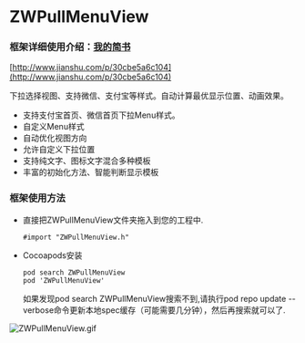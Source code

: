 # ZWPullMenuView

### 框架详细使用介绍：[我的简书](http://www.jianshu.com/p/30cbe5a6c104)

[http://www.jianshu.com/p/30cbe5a6c104](http://www.jianshu.com/p/30cbe5a6c104)

下拉选择视图、支持微信、支付宝等样式。自动计算最优显示位置、动画效果。

- 支持支付宝首页、微信首页下拉Menu样式。
- 自定义Menu样式
- 自动优化视图方向
- 允许自定义下拉位置
- 支持纯文字、图标文字混合多种模板
- 丰富的初始化方法、智能判断显示模板


### 框架使用方法
- 直接把ZWPullMenuView文件夹拖入到您的工程中.
  
  ```objc
  #import "ZWPullMenuView.h"
  ``` 
  
- Cocoapods安装
  
  ```objc
  pod search ZWPullMenuView
  pod 'ZWPullMenuView'
  ```
  
  如果发现pod search ZWPullMenuView搜索不到,请执行pod repo update --verbose命令更新本地spec缓存（可能需要几分钟），然后再搜索就可以了.

![ZWPullMenuView.gif](https://upload-images.jianshu.io/upload_images/3237547-b8a70b8e3e23f927.gif?imageMogr2/auto-orient/strip)

